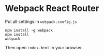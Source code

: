 Webpack React Router
========================

Put all settings in `webpack.config.js`

```
npm install -g webpack
npm install
webpack
```

Then open `index.html` in your browser.